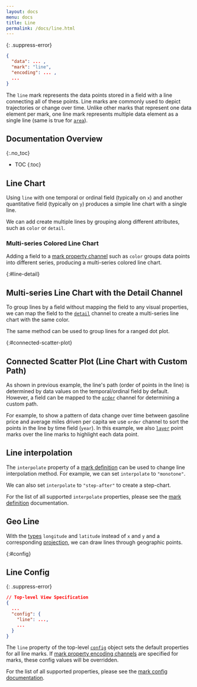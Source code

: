 ```yaml
---
layout: docs
menu: docs
title: Line
permalink: /docs/line.html
---
```


{: .suppress-error}
```json
{
  "data": ... ,
  "mark": "line",
  "encoding": ... ,
  ...
}
```

The `line` mark represents the data points stored in a field with a line connecting all of these points. Line marks are commonly used to depict trajectories or change over time. Unlike other marks that represent one data element per mark, one line mark represents multiple data element as a single line (same is true for [`area`](area.html)).

## Documentation Overview
{:.no_toc}

* TOC
{:toc}


## Line Chart

Using `line` with one temporal or ordinal field (typically on `x`) and another quantitative field (typically on `y`) produces a simple line chart with a single line.

<span class="vl-example" data-name="line"></span>

We can add create multiple lines by grouping along different attributes, such as `color` or `detail`.

### Multi-series Colored Line Chart

Adding a field to a [mark property channel](encoding.html#mark-prop) such as `color` groups data points into different series, producing a multi-series colored line chart.

<span class="vl-example" data-name="line_color"></span>

{:#line-detail}
## Multi-series Line Chart with the Detail Channel

To group lines by a field without mapping the field to any visual properties, we can map the field to the [`detail`](encoding.html#detail) channel to create a multi-series line chart with the same color.

<span class="vl-example" data-name="line_detail"></span>

The same method can be used to group lines for a ranged dot plot.

<span class="vl-example" data-name="layer_ranged_dot"></span>

{:#connected-scatter-plot}
## Connected Scatter Plot (Line Chart with Custom Path)

As shown in previous example, the line's path (order of points in the line) is determined by data values on the temporal/ordinal field by default. However, a field can be mapped to the [`order`](encoding.html#order) channel for determining a custom path.

For example, to show a pattern of data change over time between gasoline price and average miles driven per capita we use `order` channel to sort the points in the line by time field (`year`).  In this example, we also [`layer`](layer.html) point marks over the line marks to highlight each data point.

<span class="vl-example" data-name="layer_connected_scatterplot"></span>

## Line interpolation

The `interpolate` property of a [mark definition](mark.html#mark-def) can be used to change line interpolation method.  For example, we can set `interpolate` to `"monotone"`.

<span class="vl-example" data-name="line_monotone"></span>

We can also set `interpolate` to `"step-after"` to create a step-chart.

<span class="vl-example" data-name="line_step"></span>

For the list of all supported `interpolate` properties, please see the [mark definition](mark.html#mark-def) documentation.

## Geo Line

With the [types](type.html) `longitude` and `latitude` instead of `x` and `y` and a corresponding [projection](projection.html), we can draw lines through geographic points.

<span class="vl-example" data-name="geo_line"></span>

{:#config}
## Line Config


{: .suppress-error}
```json
// Top-level View Specification
{
  ...
  "config": {
    "line": ...,
    ...
  }
}
```

The `line` property of the top-level [`config`](config.html) object sets the default properties for all line marks.  If [mark property encoding channels](encoding.html#mark-prop) are specified for marks, these config values will be overridden.

For the list of all supported properties, please see the [mark config documentation](mark.html#config).
